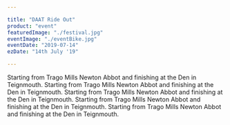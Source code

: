 ```yaml
---

title: "DAAT Ride Out"
product: "event"
featuredImage: "./festival.jpg"
eventImage: "./eventBike.jpg"
eventDate: "2019-07-14"
ezDate: "14th July '19"

---
```


Starting from Trago Mills Newton Abbot and finishing at the Den in Teignmouth. Starting from Trago Mills Newton Abbot and finishing at the Den in Teignmouth. Starting from Trago Mills Newton Abbot and finishing at the Den in Teignmouth. Starting from Trago Mills Newton Abbot and finishing at the Den in Teignmouth. Starting from Trago Mills Newton Abbot and finishing at the Den in Teignmouth.